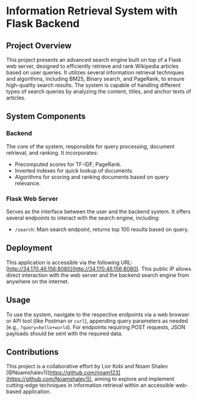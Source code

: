 # Information Retrieval System with Flask Backend

## Project Overview
This project presents an advanced search engine built on top of a Flask web server, designed to efficiently retrieve and rank Wikipedia articles based on user queries. It utilizes several information retrieval techniques and algorithms, including BM25, Binary search, and PageRank, to ensure high-quality search results. The system is capable of handling different types of search queries by analyzing the content, titles, and anchor texts of articles.

## System Components

### Backend
The core of the system, responsible for query processing, document retrieval, and ranking. It incorporates:

- Precomputed scores for TF-IDF, PageRank.
- Inverted indexes for quick lookup of documents.
- Algorithms for scoring and ranking documents based on query relevance.

### Flask Web Server
Serves as the interface between the user and the backend system. It offers several endpoints to interact with the search engine, including:

- `/search`: Main search endpoint, returns top 100 results based on query.
  
## Deployment
This application is accessible via the following URL: [http://34.170.46.156:8080](http://34.170.46.156:8080). This public IP allows direct interaction with the web server and the backend search engine from anywhere on the internet.

## Usage
To use the system, navigate to the respective endpoints  via a web browser or API tool (like Postman or `curl`), appending query parameters as needed (e.g., `?query=hello+world`). For endpoints requiring POST requests, JSON payloads should be sent with the required data.

## Contributions
This project is a collaborative effort by Lior Kobi and Noam Shalev  [@Noamshalev1([https://github.com/noam123](https://github.com/Noamshalev1)), aiming to explore and implement cutting-edge techniques in information retrieval within an accessible web-based application.
